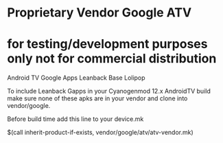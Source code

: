 # Proprietary Vendor Google ATV 
# for testing/development purposes only not for commercial distribution

Android TV Google Apps Leanback Base Lolipop

To include Leanback Gapps in your Cyanogenmod 12.x AndroidTV build make sure none of these apks are in your vendor and clone into vendor/google.

Before build time add this line to your device.mk


$(call inherit-product-if-exists, vendor/google/atv/atv-vendor.mk)
